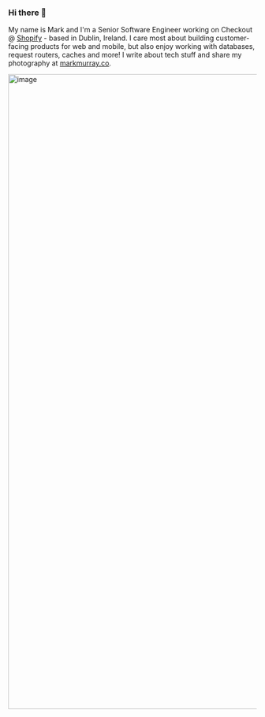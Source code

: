 ### Hi there 👋

My name is Mark and I'm a Senior Software Engineer working on Checkout @ [Shopify](https://shopify.com) - based in Dublin, Ireland. I care most about building customer-facing products for web and mobile, but also enjoy working with databases, request routers, caches and more! I write about tech stuff and share my photography at [markmurray.co](https://markmurray.co).

<img width="1288" alt="image" src="https://github.com/user-attachments/assets/648778a7-3383-4b66-86e0-b1ab2f4f27d0" />
